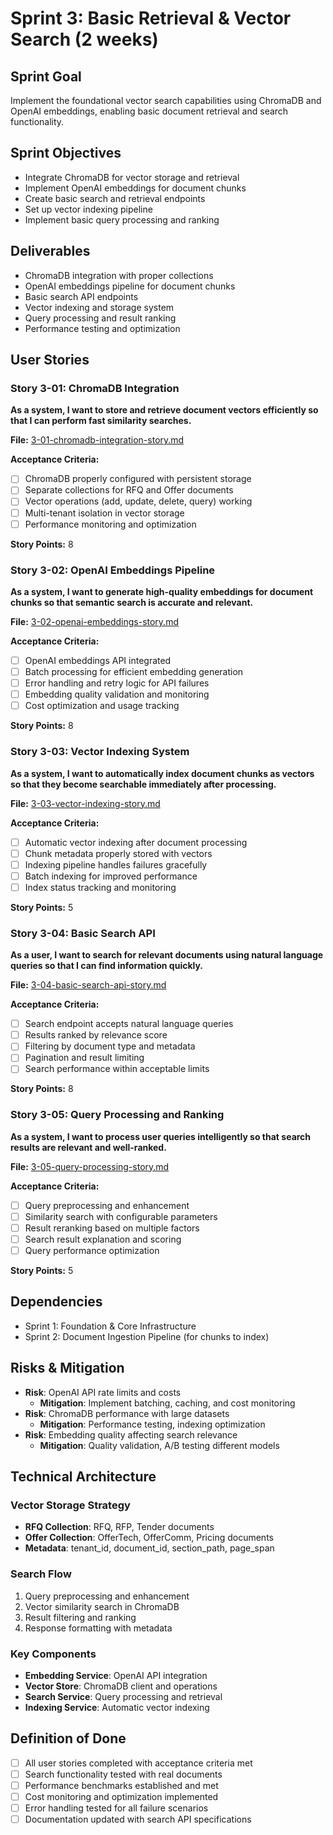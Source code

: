 # Sprint 3: Basic Retrieval & Vector Search (2 weeks)

## Sprint Goal
Implement the foundational vector search capabilities using ChromaDB and OpenAI embeddings, enabling basic document retrieval and search functionality.

## Sprint Objectives
- Integrate ChromaDB for vector storage and retrieval
- Implement OpenAI embeddings for document chunks
- Create basic search and retrieval endpoints
- Set up vector indexing pipeline
- Implement basic query processing and ranking

## Deliverables
- ChromaDB integration with proper collections
- OpenAI embeddings pipeline for document chunks
- Basic search API endpoints
- Vector indexing and storage system
- Query processing and result ranking
- Performance testing and optimization

## User Stories

### Story 3-01: ChromaDB Integration
**As a system, I want to store and retrieve document vectors efficiently so that I can perform fast similarity searches.**

**File:** [3-01-chromadb-integration-story.md](3-01-chromadb-integration-story.md)

**Acceptance Criteria:**
- [ ] ChromaDB properly configured with persistent storage
- [ ] Separate collections for RFQ and Offer documents
- [ ] Vector operations (add, update, delete, query) working
- [ ] Multi-tenant isolation in vector storage
- [ ] Performance monitoring and optimization

**Story Points:** 8

### Story 3-02: OpenAI Embeddings Pipeline
**As a system, I want to generate high-quality embeddings for document chunks so that semantic search is accurate and relevant.**

**File:** [3-02-openai-embeddings-story.md](3-02-openai-embeddings-story.md)

**Acceptance Criteria:**
- [ ] OpenAI embeddings API integrated
- [ ] Batch processing for efficient embedding generation
- [ ] Error handling and retry logic for API failures
- [ ] Embedding quality validation and monitoring
- [ ] Cost optimization and usage tracking

**Story Points:** 8

### Story 3-03: Vector Indexing System
**As a system, I want to automatically index document chunks as vectors so that they become searchable immediately after processing.**

**File:** [3-03-vector-indexing-story.md](3-03-vector-indexing-story.md)

**Acceptance Criteria:**
- [ ] Automatic vector indexing after document processing
- [ ] Chunk metadata properly stored with vectors
- [ ] Indexing pipeline handles failures gracefully
- [ ] Batch indexing for improved performance
- [ ] Index status tracking and monitoring

**Story Points:** 5

### Story 3-04: Basic Search API
**As a user, I want to search for relevant documents using natural language queries so that I can find information quickly.**

**File:** [3-04-basic-search-api-story.md](3-04-basic-search-api-story.md)

**Acceptance Criteria:**
- [ ] Search endpoint accepts natural language queries
- [ ] Results ranked by relevance score
- [ ] Filtering by document type and metadata
- [ ] Pagination and result limiting
- [ ] Search performance within acceptable limits

**Story Points:** 8

### Story 3-05: Query Processing and Ranking
**As a system, I want to process user queries intelligently so that search results are relevant and well-ranked.**

**File:** [3-05-query-processing-story.md](3-05-query-processing-story.md)

**Acceptance Criteria:**
- [ ] Query preprocessing and enhancement
- [ ] Similarity search with configurable parameters
- [ ] Result reranking based on multiple factors
- [ ] Search result explanation and scoring
- [ ] Query performance optimization

**Story Points:** 5

## Dependencies
- Sprint 1: Foundation & Core Infrastructure
- Sprint 2: Document Ingestion Pipeline (for chunks to index)

## Risks & Mitigation
- **Risk**: OpenAI API rate limits and costs
  - **Mitigation**: Implement batching, caching, and cost monitoring
- **Risk**: ChromaDB performance with large datasets
  - **Mitigation**: Performance testing, indexing optimization
- **Risk**: Embedding quality affecting search relevance
  - **Mitigation**: Quality validation, A/B testing different models

## Technical Architecture

### Vector Storage Strategy
- **RFQ Collection**: RFQ, RFP, Tender documents
- **Offer Collection**: OfferTech, OfferComm, Pricing documents
- **Metadata**: tenant_id, document_id, section_path, page_span

### Search Flow
1. Query preprocessing and enhancement
2. Vector similarity search in ChromaDB
3. Result filtering and ranking
4. Response formatting with metadata

### Key Components
- **Embedding Service**: OpenAI API integration
- **Vector Store**: ChromaDB client and operations
- **Search Service**: Query processing and retrieval
- **Indexing Service**: Automatic vector indexing

## Definition of Done
- [ ] All user stories completed with acceptance criteria met
- [ ] Search functionality tested with real documents
- [ ] Performance benchmarks established and met
- [ ] Cost monitoring and optimization implemented
- [ ] Error handling tested for all failure scenarios
- [ ] Documentation updated with search API specifications
